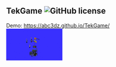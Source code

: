 ## TekGame ![GitHub license](https://img.shields.io/badge/license-MIT-blue.svg)
Demo: https://abc3dz.github.io/TekGame/
<br><img src="https://github.com/abc3dz/TekGame/blob/master/screenshot/ss01.gif" width="30%" height="30%">
